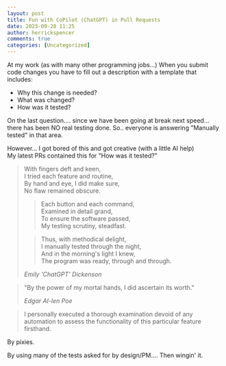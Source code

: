 ```yaml
---
layout: post
title: Fun with CoPilot (ChatGPT) in Pull Requests
date: 2023-09-28 11:25
author: herrickspencer
comments: true
categories: [Uncategorized]
---
```

<!-- wp:paragraph -->
<p>At my work (as with many other programming jobs…) When you submit code changes you have to fill out a description with a template that includes:</p>
<!-- /wp:paragraph -->

<!-- wp:list -->
<ul><!-- wp:list-item -->
<li>Why this change is needed?</li>
<!-- /wp:list-item -->

<!-- wp:list-item -->
<li>What was changed?</li>
<!-- /wp:list-item -->

<!-- wp:list-item -->
<li>How was it tested?</li>
<!-- /wp:list-item --></ul>
<!-- /wp:list -->

<!-- wp:paragraph -->
<p>On the last question…. since we have been going at break next speed… there has been NO real testing done. So.. everyone is answering "Manually tested" in that area.</p>
<!-- /wp:paragraph -->

<!-- wp:paragraph -->
<p>However… I got bored of this and got creative (with a little AI help)<br>My latest PRs contained this for "How was it tested?"</p>
<!-- /wp:paragraph -->

<!-- wp:quote -->
<blockquote class="wp-block-quote"><!-- wp:group {"layout":{"type":"constrained"}} -->
<div class="wp-block-group"><!-- wp:paragraph -->
<p>With fingers deft and keen,<br>I tried each feature and routine,<br>By hand and eye, I did make sure,<br>No flaw remained obscure.</p>
<!-- /wp:paragraph -->

<!-- wp:quote -->
<blockquote class="wp-block-quote"><!-- wp:paragraph -->
<p>Each button and each command,<br>Examined in detail grand,<br>To ensure the software passed,<br>My testing scrutiny, steadfast.</p>
<!-- /wp:paragraph --></blockquote>
<!-- /wp:quote -->

<!-- wp:quote -->
<blockquote class="wp-block-quote"><!-- wp:paragraph -->
<p>Thus, with methodical delight,<br>I manually tested through the night,<br>And in the morning's light I knew,<br>The program was ready, through and through.</p>
<!-- /wp:paragraph --></blockquote>
<!-- /wp:quote --></div>
<!-- /wp:group --><cite>Emily 'ChatGPT' Dickenson</cite></blockquote>
<!-- /wp:quote -->

<!-- wp:quote -->
<blockquote class="wp-block-quote"><!-- wp:paragraph -->
<p>"By the power of my mortal hands, I did ascertain its worth."</p>
<!-- /wp:paragraph --><cite>Edgar AI-len Poe</cite></blockquote>
<!-- /wp:quote -->

<!-- wp:quote -->
<blockquote class="wp-block-quote"><!-- wp:paragraph -->
<p>I personally executed a thorough examination devoid of any automation to assess the functionality of this particular feature firsthand.</p>
<!-- /wp:paragraph --></blockquote>
<!-- /wp:quote -->

<!-- wp:group {"layout":{"type":"flex","orientation":"vertical"}} -->
<div class="wp-block-group"><!-- wp:freeform -->
<p>
<!-- /wp:freeform -->

<!-- wp:paragraph -->
</p>
<p>
<!-- /wp:paragraph -->

<!-- wp:paragraph -->
</p>
<p>
<!-- /wp:paragraph -->

<!-- wp:paragraph -->
</p>
<p>By pixies.</p>
<p>
<!-- /wp:paragraph -->

<!-- wp:paragraph -->
</p>
<p>By using many of the tests asked for by design/PM…. Then wingin' it.</p>
<p>
<!-- /wp:paragraph --></div>
<!-- /wp:group -->

</div>
<p><!-- /wp:group --></p>
